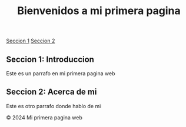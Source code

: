 <!DOCTYPE html>
<html lang="es">
    <head>
       <meta charset="UFT-8">
       <meta name="viewport" content="width=device=width, initial-scale=1.0">
       <title>Mi primera pagina web</title>
    </head> 
    <body>
        <header>
            <h1>Bienvenidos a mi primera pagina</h1>
        </header>
        <nav>
            <a href="#seccion 1">Seccion 1</a>
            <a href="#seccion 2">Seccion 2</a>
        </nav>
        <section id="seccion 1">
            <h2>Seccion 1: Introduccion</h2>
            <p>Este es un parrafo en mi primera pagina web</p>
        </section>
        <section id="seccion 2">
            <h2>Seccion 2: Acerca de mi</h2>
            <p>Este es otro parrafo donde hablo de mi</p>
        </section>
        <footer>
            <p>&copy; 2024 Mi primera pagina web</p>
        </footer>
    </body>  
</html>
